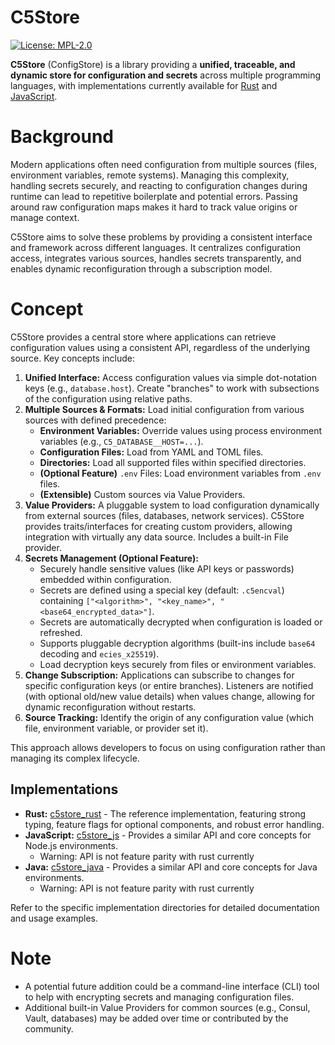 # C5Store

[![License: MPL-2.0](https://img.shields.io/badge/License-MPL%202.0-brightgreen.svg)](https://opensource.org/licenses/MPL-2.0)
<!-- Add other badges here if you have them -->

**C5Store** (ConfigStore) is a library providing a **unified, traceable, and dynamic store for configuration and secrets** across multiple programming languages, with implementations currently available for [Rust](./c5store_rust) and [JavaScript](./c5store_js).

# Background

Modern applications often need configuration from multiple sources (files, environment variables, remote systems). Managing this complexity, handling secrets securely, and reacting to configuration changes during runtime can lead to repetitive boilerplate and potential errors. Passing around raw configuration maps makes it hard to track value origins or manage context.

C5Store aims to solve these problems by providing a consistent interface and framework across different languages. It centralizes configuration access, integrates various sources, handles secrets transparently, and enables dynamic reconfiguration through a subscription model.

# Concept

C5Store provides a central store where applications can retrieve configuration values using a consistent API, regardless of the underlying source. Key concepts include:

1.  **Unified Interface:** Access configuration values via simple dot-notation keys (e.g., `database.host`). Create "branches" to work with subsections of the configuration using relative paths.
2.  **Multiple Sources & Formats:** Load initial configuration from various sources with defined precedence:
    *   **Environment Variables:** Override values using process environment variables (e.g., `C5_DATABASE__HOST=...`).
    *   **Configuration Files:** Load from YAML and TOML files.
    *   **Directories:** Load all supported files within specified directories.
    *   **(Optional Feature)** `.env` Files: Load environment variables from `.env` files.
    *   **(Extensible)** Custom sources via Value Providers.
3.  **Value Providers:** A pluggable system to load configuration dynamically from external sources (files, databases, network services). C5Store provides traits/interfaces for creating custom providers, allowing integration with virtually any data source. Includes a built-in File provider.
4.  **Secrets Management (Optional Feature):**
    *   Securely handle sensitive values (like API keys or passwords) embedded within configuration.
    *   Secrets are defined using a special key (default: `.c5encval`) containing `["<algorithm>", "<key_name>", "<base64_encrypted_data>"]`.
    *   Secrets are automatically decrypted when configuration is loaded or refreshed.
    *   Supports pluggable decryption algorithms (built-ins include `base64` decoding and `ecies_x25519`).
    *   Load decryption keys securely from files or environment variables.
5.  **Change Subscription:** Applications can subscribe to changes for specific configuration keys (or entire branches). Listeners are notified (with optional old/new value details) when values change, allowing for dynamic reconfiguration without restarts.
6.  **Source Tracking:** Identify the origin of any configuration value (which file, environment variable, or provider set it).

This approach allows developers to focus on using configuration rather than managing its complex lifecycle.

## Implementations

*   **Rust:** [c5store_rust](./c5store_rust) - The reference implementation, featuring strong typing, feature flags for optional components, and robust error handling.
*   **JavaScript:** [c5store_js](./c5store_js) - Provides a similar API and core concepts for Node.js environments.
    - Warning: API is not feature parity with rust currently
*   **Java:** [c5store_java](./c5store_java) - Provides a similar API and core concepts for Java environments.
    - Warning: API is not feature parity with rust currently

Refer to the specific implementation directories for detailed documentation and usage examples.

# Note

*   A potential future addition could be a command-line interface (CLI) tool to help with encrypting secrets and managing configuration files.
*   Additional built-in Value Providers for common sources (e.g., Consul, Vault, databases) may be added over time or contributed by the community.